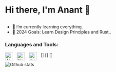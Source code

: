 # Hi there, I'm Anant 👋 


## 


- 🌱 I’m currently learning everything.
- 🥅 2024 Goals: Learn Design Principles and Rust..

### Languages and Tools:

[<img align="left" alt="JavaScript" width="26px" src="https://cdn.jsdelivr.net/gh/devicons/devicon/icons/javascript/javascript-original.svg" style="padding-right:10px;" />]
[<img align="left" alt="Vue" width="26px" src="https://www.svgrepo.com/show/374175/vue.svg" style="padding-right:10px;" />]
[<img align="left" alt="Vue" width="26px" src="https://www.svgrepo.com/show/373554/django.svg" style="padding-right:10px;" />]


![Github stats](https://github-readme-stats.vercel.app/api?username=anantKC&count_private=true&show_icons=true&theme=radical)
